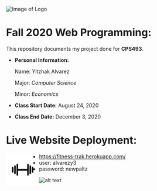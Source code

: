 ![Image of Logo](https://www.newpaltz.edu/media/identity/logos/newpaltzlogo.jpg)

# Fall 2020 Web Programming: 

This repository documents my project done for **CPS493**.
- **Personal Information:**

    Name: Yitzhak Alvarez

    Major: *Computer Science*
    
    Minor: *Economics*
- **Class Start Date:** August 24, 2020
- **Class End Date:** December 3, 2020

# Live Website Deployment: 
<a href="https://fitness-trak.herokuapp.com/"><img align="left" width="90" height="90" src="https://github.com/yitzhakalvarez/FitnessTracker/blob/master/client/src/assets/weight.jpg"></a>
- https://fitness-trak.herokuapp.com/
- user: alvarezy3
- password: newpaltz

![alt text](.../assets/weight.png)
